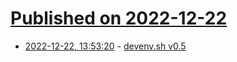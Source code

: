 # [Published on 2022-12-22](index.md)

* [2022-12-22, 13:53:20](https://lobste.rs/s/i1okih/devenv_sh_v0_5) - [devenv.sh v0.5](https://devenv.sh/blog/2022/12/22/devenv-05/)
